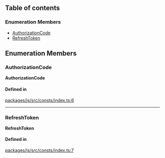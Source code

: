 ## Table of contents

### Enumeration Members

- [AuthorizationCode](TokenGrantType.md#authorizationcode)
- [RefreshToken](TokenGrantType.md#refreshtoken)

## Enumeration Members

### AuthorizationCode

**AuthorizationCode**

#### Defined in

[packages/js/src/consts/index.ts:6](https://github.com/logto-io/js/blob/f0f78e6/packages/js/src/consts/index.ts#L6)

---

### RefreshToken

**RefreshToken**

#### Defined in

[packages/js/src/consts/index.ts:7](https://github.com/logto-io/js/blob/f0f78e6/packages/js/src/consts/index.ts#L7)
